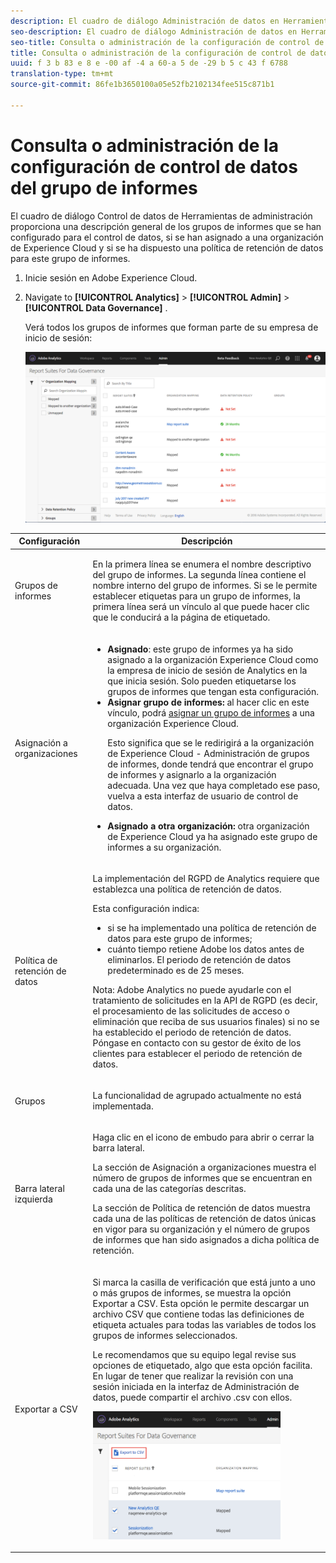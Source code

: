 ```yaml
---
description: El cuadro de diálogo Administración de datos en Herramientas de administración proporciona una descripción general de los grupos de informes que se han configurado para el control de datos, si se han asignado a una organización de Experience Cloud y si se ha dispuesto una política de retención de datos para este grupo de informes.
seo-description: El cuadro de diálogo Administración de datos en Herramientas de administración proporciona una descripción general de los grupos de informes que se han configurado para el control de datos, si se han asignado a una organización de Experience Cloud y si se ha dispuesto una política de retención de datos para este grupo de informes.
seo-title: Consulta o administración de la configuración de control de datos del grupo de informes
title: Consulta o administración de la configuración de control de datos del grupo de informes
uuid: f 3 b 83 e 8 e -00 af -4 a 60-a 5 de -29 b 5 c 43 f 6788
translation-type: tm+mt
source-git-commit: 86fe1b3650100a05e52fb2102134fee515c871b1

---
```



# Consulta o administración de la configuración de control de datos del grupo de informes

El cuadro de diálogo Control de datos de Herramientas de administración proporciona una descripción general de los grupos de informes que se han configurado para el control de datos, si se han asignado a una organización de Experience Cloud y si se ha dispuesto una política de retención de datos para este grupo de informes.

1. Inicie sesión en Adobe Experience Cloud.
1. Navigate to  **[!UICONTROL Analytics]** &gt; **[!UICONTROL Admin]** &gt; **[!UICONTROL Data Governance]** .

   Verá todos los grupos de informes que forman parte de su empresa de inicio de sesión:

   ![](assets/gdpr_setup_an.png)

<table id="table_448292730FF0475E9DCB731882F9A29B"> 
 <thead> 
  <tr> 
   <th colname="col1" class="entry"> Configuración </th> 
   <th colname="col2" class="entry"> Descripción </th> 
  </tr> 
 </thead>
 <tbody> 
  <tr> 
   <td colname="col1"> <p>Grupos de informes </p> </td> 
   <td colname="col2"> <p>En la primera línea se enumera el nombre descriptivo del grupo de informes. La segunda línea contiene el nombre interno del grupo de informes. Si se le permite establecer etiquetas para un grupo de informes, la primera línea será un vínculo al que puede hacer clic que le conducirá a la página de etiquetado. </p> </td> 
  </tr> 
  <tr> 
   <td colname="col1"> <p>Asignación a organizaciones </p> </td> 
   <td colname="col2"> 
    <ul id="ul_EF8F613B0C5E42D19DB60BD0C89C114B"> 
     <li id="li_B35EE88555F547EFBF55ADE9D0C9EC3B"><b>Asignado</b>: este grupo de informes ya ha sido asignado a la organización Experience Cloud como la empresa de inicio de sesión de Analytics en la que inicia sesión. Solo pueden etiquetarse los grupos de informes que tengan esta configuración. </li> 
     <li id="li_4E800BF80CFF477BAA091EF272D9071C"><b>Asignar grupo de informes:</b> al hacer clic en este vínculo, podrá <a href="https://marketing.adobe.com/resources/help/en_US/mcloud/report-suite-mapping.html" format="html" scope="external">asignar un grupo de informes</a> a una organización Experience Cloud. <p>Esto significa que se le redirigirá a la organización de Experience Cloud - Administración de grupos de informes, donde tendrá que encontrar el grupo de informes y asignarlo a la organización adecuada. Una vez que haya completado ese paso, vuelva a esta interfaz de usuario de control de datos. </p> </li> 
     <li id="li_FF825A65D089487BBF5FCB0D74D41CD7"><b>Asignado a otra organización:</b> otra organización de Experience Cloud ya ha asignado este grupo de informes a su organización. </li> 
    </ul> </td> 
  </tr> 
  <tr> 
   <td colname="col1"> <p>Política de retención de datos </p> </td> 
   <td colname="col2"> <p>La implementación del RGPD de Analytics requiere que establezca una política de retención de datos. </p> <p>Esta configuración indica: </p> 
    <ul id="ul_AC1F0827293B47E39BFEC4B1766A0CAC"> 
     <li id="li_3AAD93EA92B94C6180E5AEBC5E4D10FB">si se ha implementado una política de retención de datos para este grupo de informes; </li> 
     <li id="li_2E8D71905C734F8BB3245FEEDA953B3E">cuánto tiempo retiene Adobe los datos antes de eliminarlos. El periodo de retención de datos predeterminado es de 25 meses. </li> 
    </ul> <p>Nota: Adobe Analytics no puede ayudarle con el tratamiento de solicitudes en la API de RGPD (es decir, el procesamiento de las solicitudes de acceso o eliminación que reciba de sus usuarios finales) si no se ha establecido el periodo de retención de datos. Póngase en contacto con su gestor de éxito de los clientes para establecer el periodo de retención de datos. </p> </td> 
  </tr> 
  <tr> 
   <td colname="col1"> <p>Grupos </p> </td> 
   <td colname="col2"> <p>La funcionalidad de agrupado actualmente no está implementada. </p> </td> 
  </tr> 
  <tr> 
   <td colname="col1"> <p>Barra lateral izquierda </p> </td> 
   <td colname="col2"> <p>Haga clic en el icono de embudo para abrir o cerrar la barra lateral. </p> <p>La sección de Asignación a organizaciones muestra el número de grupos de informes que se encuentran en cada una de las categorías descritas. </p> <p>La sección de Política de retención de datos muestra cada una de las políticas de retención de datos únicas en vigor para su organización y el número de grupos de informes que han sido asignados a dicha política de retención. </p> </td> 
  </tr> 
  <tr> 
   <td colname="col1"> <p>Exportar a CSV </p> </td> 
   <td colname="col2"> <p>Si marca la casilla de verificación que está junto a uno o más grupos de informes, se muestra la opción <span class="uicontrol">Exportar a CSV</span>. Esta opción le permite descargar un archivo CSV que contiene todas las definiciones de etiqueta actuales para todas las variables de todos los grupos de informes seleccionados. </p> <p>Le recomendamos que su equipo legal revise sus opciones de etiquetado, algo que esta opción facilita. En lugar de tener que realizar la revisión con una sesión iniciada en la interfaz de Administración de datos, puede compartir el archivo .csv con ellos. </p> <p><img placement="break"  src="assets/export_csv.png" width="300px" id="image_5FE821B2D07B402D8E0F6FE53D6FC52E" /> </p> </td> 
  </tr> 
 </tbody> 
</table>

